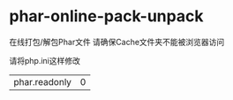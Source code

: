 # phar-online-pack-unpack
在线打包/解包Phar文件
请确保Cache文件夹不能被浏览器访问

请将php.ini这样修改
<table>
    <tr>
        <td>phar.readonly</td>
        <td>0</td>
    </tr>
</table>
